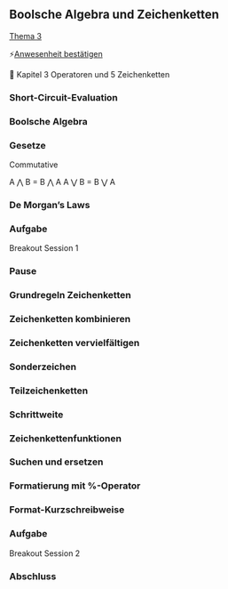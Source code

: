 ## Boolsche Algebra  und Zeichenketten

[Thema 3](readme.md)

⚡[Anwesenheit bestätigen](https://moodle.medizintechnik-hf.ch/mod/attendance/manage.php?id=4479)

📖 Kapitel 3 Operatoren und 5 Zeichenketten

### Short-Circuit-Evaluation

### Boolsche Algebra


### Gesetze

Commutative

A ⋀ B = B ⋀ A
A ⋁ B = B ⋁ A

### De Morgan’s Laws

### Aufgabe

Breakout Session 1

### Pause

### Grundregeln Zeichenketten

### Zeichenketten kombinieren

### Zeichenketten vervielfältigen

### Sonderzeichen

### Teilzeichenketten

### Schrittweite

### Zeichenkettenfunktionen

### Suchen und ersetzen

### Formatierung mit %-Operator

### Format-Kurzschreibweise

###  Aufgabe

Breakout Session 2

### Abschluss